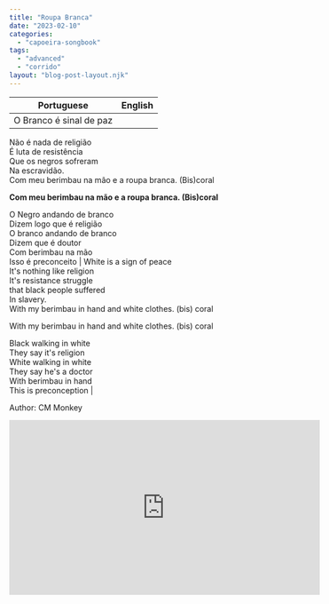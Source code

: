 ```yaml
---
title: "Roupa Branca"
date: "2023-02-10"
categories: 
  - "capoeira-songbook"
tags: 
  - "advanced"
  - "corrido"
layout: "blog-post-layout.njk"
---
```


| Portuguese | English |
| --- | --- |
| O Branco é sinal de paz  
Não é nada de religião  
É luta de resistência  
Que os negros sofreram  
Na escravidão.  
Com meu berimbau na mão e a roupa branca. (Bis)coral  
  
**Com meu berimbau na mão e a roupa branca. (Bis)coral**  
  
O Negro andando de branco  
Dizem logo que é religião  
O branco andando de branco  
Dizem que é doutor  
Com berimbau na mão  
Isso é preconceito | White is a sign of peace  
It's nothing like religion  
It's resistance struggle  
that black people suffered  
In slavery.  
With my berimbau in hand and white clothes. (bis) coral  
  
With my berimbau in hand and white clothes. (bis) coral  
  
Black walking in white  
They say it's religion  
White walking in white  
They say he's a doctor  
With berimbau in hand  
This is preconception |

<figcaption>

Author: CM Monkey

</figcaption>

<iframe width="560" height="315" src="https://www.youtube.com/embed/ywGAg0tILGE" title="YouTube video player" frameborder="0" allow="accelerometer; autoplay; clipboard-write; encrypted-media; gyroscope; picture-in-picture" allowfullscreen></iframe>
